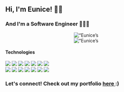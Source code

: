 ## Hi, I'm Eunice! 👋🏼
### And I'm a Software Engineer 👩🏻‍💻
<p align="center">
  <img src="https://komarev.com/ghpvc/?username=euniceparkk" alt=“Eunice’s Github Profile Views">
  <br />
  <img src="https://github-readme-stats.vercel.app/api?username=euniceparkk&show_icons=true&theme=onedark&count_private=true" alt=“Eunice’s Github Stats">
</p>

<h4> Technologies </h4>
<p>
  <img src="https://img.shields.io/badge/JavaScript-323330?style=for-the-badge&logo=javascript&logoColor=F7DF1E">
  <img src="https://img.shields.io/badge/Python-FFD43B?style=for-the-badge&logo=python&logoColor=darkgreen">
  <img src="https://img.shields.io/badge/React-20232A?style=for-the-badge&logo=react&logoColor=61DAFB">
  <img src="https://img.shields.io/badge/Redux-593D88?style=for-the-badge&logo=redux&logoColor=white">
  <img src="https://img.shields.io/badge/HTML5-E34F26?style=for-the-badge&logo=html5&logoColor=white">
  <img src="https://img.shields.io/badge/CSS3-1572B6?style=for-the-badge&logo=css3&logoColor=white">
  <img src="https://img.shields.io/badge/Heroku-430098?style=for-the-badge&logo=heroku&logoColor=white">
  <br />
  <img src="https://img.shields.io/badge/Flask-000000?style=for-the-badge&logo=flask&logoColor=white">
  <img src="https://img.shields.io/badge/-Express-000?&logo=express&style=for-the-badge">
  <img src="https://img.shields.io/badge/-Node.js-000?&logo=node.js&style=for-the-badge">
  <img src="https://img.shields.io/badge/-SQLAlchemy-000?&logo=sqlalchemy&style=for-the-badge">
  <img src="https://img.shields.io/badge/PostgreSQL-316192?style=for-the-badge&logo=postgresql&logoColor=white">
  <img src="https://img.shields.io/badge/-Docker-000?&logo=Docker&style=for-the-badge">
  <img src="https://img.shields.io/badge/Adobe%20XD-FF61F6?style=for-the-badge&logo=Adobe%20XD&logoColor=white">  
</p>

<h3><strong>Let's connect! Check out my portfolio <a href="https://euniceparkk.github.io/eunice.github.io/">here </a> :)</strong></h3>

<!--
**euniceparkk/euniceparkk** is a ✨ _special_ ✨ repository because its `README.md` (this file) appears on your GitHub profile.

Here are some ideas to get you started:

- 🔭 I’m currently working on ...
- 🌱 I’m currently learning ...
- 👯 I’m looking to collaborate on ...
- 🤔 I’m looking for help with ...
- 💬 Ask me about ...
- 📫 How to reach me: ...
- 😄 Pronouns: ...
- ⚡ Fun fact: ...
-->
